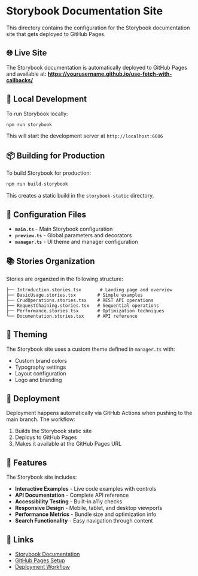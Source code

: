 # Storybook Documentation Site

This directory contains the configuration for the Storybook documentation site that gets deployed to GitHub Pages.

## 🌐 Live Site

The Storybook documentation is automatically deployed to GitHub Pages and available at:
**https://yourusername.github.io/use-fetch-with-callbacks/**

## 🚀 Local Development

To run Storybook locally:

```bash
npm run storybook
```

This will start the development server at `http://localhost:6006`

## 📦 Building for Production

To build Storybook for production:

```bash
npm run build-storybook
```

This creates a static build in the `storybook-static` directory.

## 🔧 Configuration Files

- **`main.ts`** - Main Storybook configuration
- **`preview.ts`** - Global parameters and decorators
- **`manager.ts`** - UI theme and manager configuration

## 📚 Stories Organization

Stories are organized in the following structure:

```
├── Introduction.stories.tsx       # Landing page and overview
├── BasicUsage.stories.tsx        # Simple examples
├── CrudOperations.stories.tsx    # REST API operations
├── RequestChaining.stories.tsx   # Sequential operations
├── Performance.stories.tsx       # Optimization techniques
└── Documentation.stories.tsx     # API reference
```

## 🎨 Theming

The Storybook site uses a custom theme defined in `manager.ts` with:
- Custom brand colors
- Typography settings
- Layout configuration
- Logo and branding

## 🚢 Deployment

Deployment happens automatically via GitHub Actions when pushing to the main branch. The workflow:

1. Builds the Storybook static site
2. Deploys to GitHub Pages
3. Makes it available at the GitHub Pages URL

## 📱 Features

The Storybook site includes:

- **Interactive Examples** - Live code examples with controls
- **API Documentation** - Complete API reference
- **Accessibility Testing** - Built-in a11y checks
- **Responsive Design** - Mobile, tablet, and desktop viewports
- **Performance Metrics** - Bundle size and optimization info
- **Search Functionality** - Easy navigation through content

## 🔗 Links

- [Storybook Documentation](https://storybook.js.org/docs)
- [GitHub Pages Setup](https://docs.github.com/en/pages)
- [Deployment Workflow](../.github/workflows/deploy-storybook.yml)

